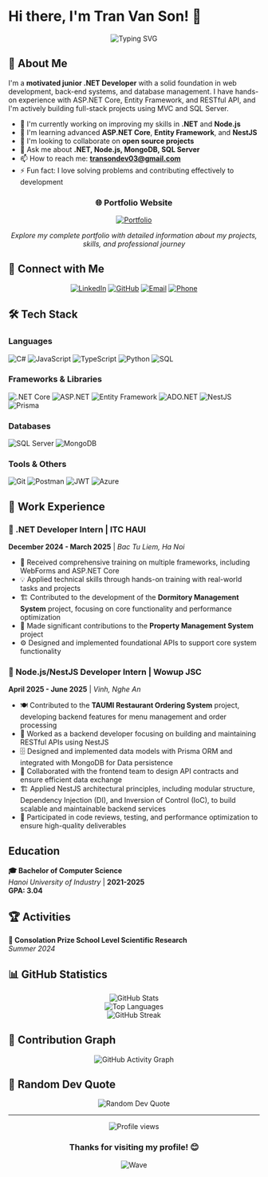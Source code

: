# Hi there, I'm Tran Van Son! 👋

<div align="center">
  <img src="https://readme-typing-svg.herokuapp.com?font=Fira+Code&size=32&duration=2800&pause=2000&color=A9FEF7&center=true&vCenter=true&width=940&lines=Welcome+to+my+GitHub+Profile!;.NET%2FNode.js+Developer;Always+learning+new+things" alt="Typing SVG" />
</div>

## 🚀 About Me

I'm a **motivated junior .NET Developer** with a solid foundation in web development, back-end systems, and database management. I have hands-on experience with ASP.NET Core, Entity Framework, and RESTful API, and I'm actively building full-stack projects using MVC and SQL Server.

- 🔭 I'm currently working on improving my skills in **.NET** and **Node.js**
- 🌱 I'm learning advanced **ASP.NET Core**, **Entity Framework**, and **NestJS**
- 👯 I'm looking to collaborate on **open source projects**
- 💬 Ask me about **.NET, Node.js, MongoDB, SQL Server**
- 📫 How to reach me: **transondev03@gmail.com**
- ⚡ Fun fact: I love solving problems and contributing effectively to development

<div align="center">
  
### 🌐 Portfolio Website
  
[![Portfolio](https://img.shields.io/badge/Portfolio-Visit_My_Website-ff6b6b?style=for-the-badge&logo=vercel&logoColor=white)](https://my-profile-psi-rust.vercel.app/)
  
*Explore my complete portfolio with detailed information about my projects, skills, and professional journey*
  
</div>

## 📱 Connect with Me

<div align="center">
  
[![LinkedIn](https://img.shields.io/badge/LinkedIn-0077B5?style=for-the-badge&logo=linkedin&logoColor=white)](https://linkedin.com/in/vansonzzz)
[![GitHub](https://img.shields.io/badge/GitHub-100000?style=for-the-badge&logo=github&logoColor=white)](https://github.com/Transon54103)
[![Email](https://img.shields.io/badge/Email-D14836?style=for-the-badge&logo=gmail&logoColor=white)](mailto:transondev03@gmail.com)
[![Phone](https://img.shields.io/badge/Phone-25D366?style=for-the-badge&logo=whatsapp&logoColor=white)](tel:+84372386282)

</div>

## 🛠️ Tech Stack

### Languages

![C#](https://img.shields.io/badge/C%23-239120?style=for-the-badge&logo=c-sharp&logoColor=white)
![JavaScript](https://img.shields.io/badge/JavaScript-F7DF1E?style=for-the-badge&logo=javascript&logoColor=black)
![TypeScript](https://img.shields.io/badge/TypeScript-007ACC?style=for-the-badge&logo=typescript&logoColor=white)
![Python](https://img.shields.io/badge/Python-3776AB?style=for-the-badge&logo=python&logoColor=white)
![SQL](https://img.shields.io/badge/SQL-336791?style=for-the-badge&logo=postgresql&logoColor=white)

### Frameworks & Libraries

![.NET Core](https://img.shields.io/badge/.NET_Core-5C2D91?style=for-the-badge&logo=.net&logoColor=white)
![ASP.NET](https://img.shields.io/badge/ASP.NET-5C2D91?style=for-the-badge&logo=.net&logoColor=white)
![Entity Framework](https://img.shields.io/badge/Entity_Framework-5C2D91?style=for-the-badge&logo=.net&logoColor=white)
![ADO.NET](https://img.shields.io/badge/ADO.NET-5C2D91?style=for-the-badge&logo=.net&logoColor=white)
![NestJS](https://img.shields.io/badge/NestJS-E0234E?style=for-the-badge&logo=nestjs&logoColor=white)
![Prisma](https://img.shields.io/badge/Prisma-3982CE?style=for-the-badge&logo=Prisma&logoColor=white)

### Databases

![SQL Server](https://img.shields.io/badge/SQL_Server-CC2927?style=for-the-badge&logo=microsoft-sql-server&logoColor=white)
![MongoDB](https://img.shields.io/badge/MongoDB-4EA94B?style=for-the-badge&logo=mongodb&logoColor=white)

### Tools & Others

![Git](https://img.shields.io/badge/Git-F05032?style=for-the-badge&logo=git&logoColor=white)
![Postman](https://img.shields.io/badge/Postman-FF6C37?style=for-the-badge&logo=postman&logoColor=white)
![JWT](https://img.shields.io/badge/JWT-black?style=for-the-badge&logo=JSON%20web%20tokens)
![Azure](https://img.shields.io/badge/Microsoft_Azure-0089D0?style=for-the-badge&logo=microsoft-azure&logoColor=white)

## 💼 Work Experience

### 🔹 .NET Developer Intern | ITC HAUI

**December 2024 - March 2025** | _Bac Tu Liem, Ha Noi_

- 🚀 Received comprehensive training on multiple frameworks, including WebForms and ASP.NET Core
- 💡 Applied technical skills through hands-on training with real-world tasks and projects
- 🏗️ Contributed to the development of the **Dormitory Management System** project, focusing on core functionality and performance optimization
- 🔧 Made significant contributions to the **Property Management System** project
- ⚙️ Designed and implemented foundational APIs to support core system functionality

### 🔹 Node.js/NestJS Developer Intern | Wowup JSC

**April 2025 - June 2025** | _Vinh, Nghe An_

- 🍽️ Contributed to the **TAUMI Restaurant Ordering System** project, developing backend features for menu management and order processing
- 🔄 Worked as a backend developer focusing on building and maintaining RESTful APIs using NestJS
- 🗄️ Designed and implemented data models with Prisma ORM and integrated with MongoDB for Data persistence
- 👥 Collaborated with the frontend team to design API contracts and ensure efficient data exchange
- 🏗️ Applied NestJS architectural principles, including modular structure, Dependency Injection (DI), and Inversion of Control (IoC), to build scalable and maintainable backend services
- 🧪 Participated in code reviews, testing, and performance optimization to ensure high-quality deliverables

## Education

**🎓 Bachelor of Computer Science**  
_Hanoi University of Industry_ | **2021-2025**  
**GPA: 3.04**

## 🏆 Activities

**🔬 Consolation Prize School Level Scientific Research**  
_Summer 2024_

## 📊 GitHub Statistics

<div align="center">
  <img src="https://github-readme-stats.vercel.app/api?username=Transon54103&show_icons=true&theme=tokyonight&hide_border=true&count_private=true" alt="GitHub Stats" />
</div>

<div align="center">
  <img src="https://github-readme-stats.vercel.app/api/top-langs/?username=Transon54103&layout=compact&theme=tokyonight&hide_border=true" alt="Top Languages" />
</div>

<div align="center">
  <img src="https://github-readme-streak-stats.herokuapp.com/?user=Transon54103&theme=tokyonight&hide_border=true" alt="GitHub Streak" />
</div>

## 🐍 Contribution Graph

<div align="center">
  <img src="https://github-readme-activity-graph.vercel.app/graph?username=Transon54103&custom_title=Tran%20Van%20Son's%20GitHub%20Activity%20Graph&bg_color=0D1117&color=7c3aed&line=7c3aed&point=7c3aed&area_color=FFFFFF&title_color=FFFFFF&area=true" alt="GitHub Activity Graph" />
</div>

## 💭 Random Dev Quote

<div align="center">
  <img src="https://quotes-github-readme.vercel.app/api?type=horizontal&theme=tokyonight" alt="Random Dev Quote" />
</div>

---

<div align="center">
  <img src="https://komarev.com/ghpvc/?username=Transon54103&label=Profile%20views&color=0e75b6&style=flat" alt="Profile views" />
  
  ### Thanks for visiting my profile! 😊
  
  ![Wave](https://raw.githubusercontent.com/mayhemantt/mayhemantt/Update/svg/Bottom.svg)
</div>
